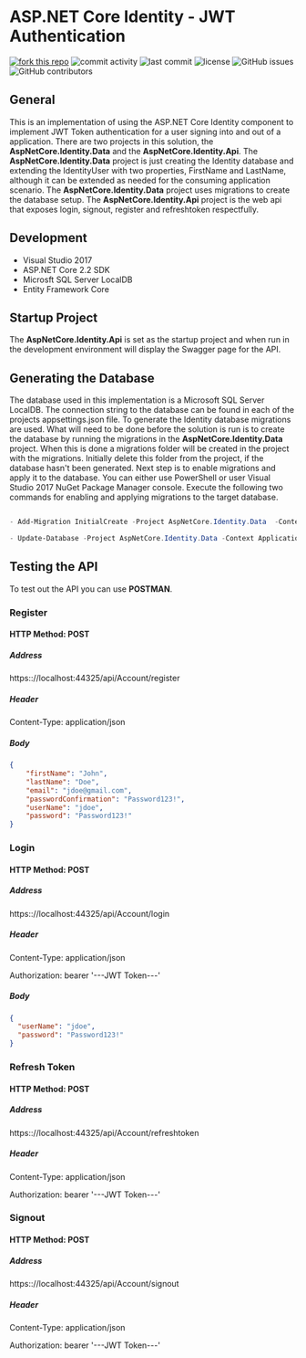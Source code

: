 # ASP.NET Core Identity - JWT Authentication

[![fork this repo](http://githubbadges.com/fork.svg?user=ssonnenwald&repo=AspNetCore_Identity_JWT&style=flat)](https://github.com/ssonnenwald/AspNetCore_Identity_JWT/fork)
![commit activity](https://img.shields.io/github/commit-activity/w/ssonnenwald/AspNetCore_Identity_JWT.svg)
![last commit](https://img.shields.io/github/last-commit/ssonnenwald/AspNetCore_Identity_JWT.svg)
![license](https://img.shields.io/github/license/ssonnenwald/AspNetCore_Identity_JWT.svg)
![GitHub issues](https://img.shields.io/github/issues/ssonnenwald/AspNetCore_Identity_JWT.svg)
![GitHub contributors](https://img.shields.io/github/contributors/ssonnenwald/AspNetCore_Identity_JWT.svg)

## General

This is an implementation of using the ASP.NET Core Identity component to implement JWT Token authentication for a user signing into and out of a application.  There are two projects in this solution, the **AspNetCore.Identity.Data** and the **AspNetCore.Identity.Api**.
The **AspNetCore.Identity.Data** project is just creating the Identity database and extending the IdentityUser with two properties, FirstName and LastName, although it can be extended as needed for the consuming application scenario.
The **AspNetCore.Identity.Data** project uses migrations to create the database setup.  The **AspNetCore.Identity.Api** project is the web api that exposes login, signout, register and refreshtoken respectfully.

## Development

- Visual Studio 2017
- ASP.NET Core 2.2 SDK
- Microsft SQL Server LocalDB
- Entity Framework Core

## Startup Project

The **AspNetCore.Identity.Api** is set as the startup project and when run in the development environment will display the Swagger page for the API.

## Generating the Database

The database used in this implementation is a Microsoft SQL Server LocalDB.  The connection string to the database can be found in each of the projects appsettings.json file.  To generate the Identity database migrations are used.  What will need to be done before the solution is run is to create the database by running the migrations in the **AspNetCore.Identity.Data** project.  When this is done a migrations folder will be created in the project with the migrations.  Initially delete this folder from the project, if the database hasn't been generated.  Next step is to enable migrations and apply it to the database.  You can either use PowerShell or user Visual Studio 2017 NuGet Package Manager console.  Execute the following two commands for enabling and applying migrations to the target database.

```Powershell

- Add-Migration InitialCreate -Project AspNetCore.Identity.Data  -Context ApplicationUserDbContext  

- Update-Database -Project AspNetCore.Identity.Data -Context ApplicationUserDbContext

```

## Testing the API

To test out the API you can use **POSTMAN**.

### Register

#### HTTP Method:  POST

##### Address

https&#58;://localhost:44325/api/Account/register

##### Header

Content-Type:  application/json

##### Body

```Json
{
    "firstName": "John",
    "lastName": "Doe",
    "email": "jdoe@gmail.com",
    "passwordConfirmation": "Password123!",
    "userName": "jdoe",
    "password": "Password123!"
}
```

### Login

#### HTTP Method:  POST

##### Address

https&#58;://localhost:44325/api/Account/login

##### Header

Content-Type:  application/json

Authorization:  bearer '---JWT Token---'

##### Body

```Json
{
  "userName": "jdoe",
  "password": "Password123!"
}
```

### Refresh Token

#### HTTP Method:  POST

##### Address

https&#58;://localhost:44325/api/Account/refreshtoken

##### Header

Content-Type:  application/json

Authorization:  bearer '---JWT Token---'

### Signout

#### HTTP Method:  POST

##### Address

https&#58;://localhost:44325/api/Account/signout

##### Header

Content-Type:  application/json

Authorization:  bearer '---JWT Token---'
